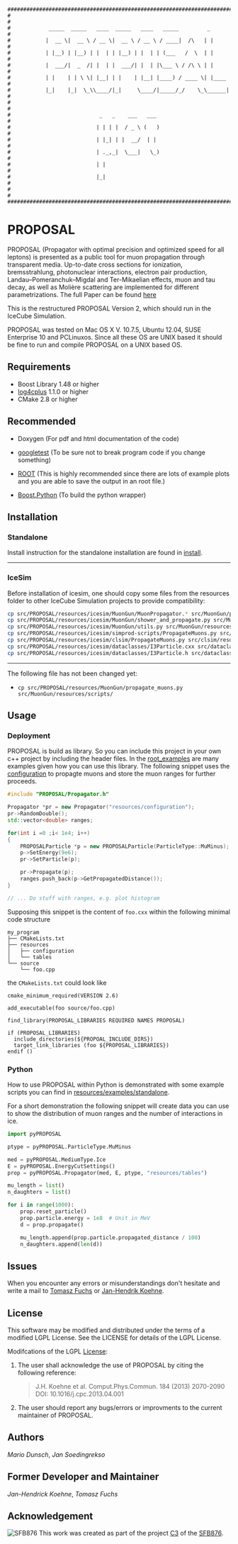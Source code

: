 ```
###############################################################################
#                                                                             #
#            _____  _____   ____  _____   ____   _____         _              #
#           |  __ \|  __ \ / __ \|  __ \ / __ \ / ____|  /\   | |             #
#           | |__) | |__) | |  | | |__) | |  | | (___   /  \  | |             #
#           |  ___/|  _  /| |  | |  ___/| |  | |\___ \ / /\ \ | |             #
#           | |    | | \ \| |__| | |    | |__| |____) / ____ \| |____         #
#           |_|    |_|  \_\\____/|_|     \____/|_____/_/    \_\______|        #
#                                                                             #
#                            _   _    ___   ___                               #
#                           | | | |  / _ \ (   )                              #
#                           | |_| | |  __/  | |                               #
#                           | ._,_|  \___|   \_)                              #
#                           | |                                               #
#                           |_|                                               #
#                                                                             #
###############################################################################
```


# PROPOSAL #

PROPOSAL (Propagator with optimal precision and optimized speed for all
leptons) is presented as a public tool for muon propagation through transparent
media. Up-to-date cross sections for ionization, bremsstrahlung, photonuclear
interactions, electron pair production, Landau–Pomeranchuk–Migdal and
Ter-Mikaelian effects, muon and tau decay, as well as Molière scattering are
implemented for different parametrizations.
The full Paper can be found
[here](http://www.sciencedirect.com/science/article/pii/S0010465513001355)

This is the restructured PROPOSAL Version 2, which should run in the IceCube Simulation.

PROPOSAL was tested on Mac OS X V. 10.7.5, Ubuntu 12.04, SUSE Enterprise 10 and PCLinuxos. Since
all these OS are UNIX based it should be fine to run and compile PROPOSAL on a UNIX based OS.

## Requirements ##

- Boost Library 1.48 or higher
- [log4cplus](https://github.com/log4cplus/log4cplus) 1.1.0 or higher
- CMake 2.8 or higher

## Recommended ##

- Doxygen (For pdf and html documentation of the code)
- [googletest](https://github.com/google/googletest)
  (To be sure not to break program code if you change something)

- [ROOT](https://root.cern.ch/)
  (This is highly recommended since there are lots of example plots and you are able to save the output in an root file.)
- [Boost.Python](http://www.boost.org/doc/libs/1_64_0/libs/python/doc/html/index.html)
  (To build the python wrapper)

## Installation ##

### Standalone ###

Install instruction for the standalone installation
are found in [install](INSTALL.md).

---

### IceSim ###

Before installation of icesim, one should copy some files from the
resources folder to other IceCube Simulation projects to provide compatibility:

```sh
cp src/PROPOSAL/resources/icesim/MuonGun/MuonPropagator.* src/MuonGun/private/MuonGun/
cp src/PROPOSAL/resources/icesim/MuonGun/shower_and_propagate.py src/MuonGun/resources/scripts/
cp src/PROPOSAL/resources/icesim/MuonGun/utils.py src/MuonGun/resources/scripts/
cp src/PROPOSAL/resources/icesim/simprod-scripts/PropagateMuons.py src/simprod-scripts/python/segments/
cp src/PROPOSAL/resources/icesim/clsim/PropagateMuons.py src/clsim/resources/scripts/photonPaths/
cp src/PROPOSAL/resources/icesim/dataclasses/I3Particle.cxx src/dataclasses/private/dataclasses/physics/
cp src/PROPOSAL/resources/icesim/dataclasses/I3Particle.h src/dataclasses/public/dataclasses/physics/
```
---

The following file has not been changed yet:


* `cp src/PROPOSAL/resources/MuonGun/propagate_muons.py src/MuonGun/resources/scripts/`


## Usage ##

### Deployment ###

PROPOSAL is build as library. So you can include this project in your own
c++ project by including the header files. In the
[root_examples](root_examples/) are many examples given how you can
use this library. The following snippet uses the
[configuration](resources/configuration) to propagte muons and
store the muon ranges for further proceeds.

```c++
#include "PROPOSAL/Propagator.h"

Propagator *pr = new Propagator("resources/configuration");
pr->RandomDouble();
std::vector<double> ranges;

for(int i =0 ;i< 1e4; i++)
{
	PROPOSALParticle *p = new PROPOSALParticle(ParticleType::MuMinus);
	p->SetEnergy(9e6);
	pr->SetParticle(p);

	pr->Propagate(p);
	ranges.push_back(p->GetPropagatedDistance());
}

// ... Do stuff with ranges, e.g. plot histogram

```

Supposing this snippet is the content of `foo.cxx` within the
following minimal code structure

	my_program
	├── CMakeLists.txt
	├── resources
	│   ├── configuration
	│   └── tables
	└── source
		└── foo.cpp

the `CMakeLists.txt` could look like

```
cmake_minimum_required(VERSION 2.6)

add_executable(foo source/foo.cpp)

find_library(PROPOSAL_LIBRARIES REQUIRED NAMES PROPOSAL)

if (PROPOSAL_LIBRARIES)
  include_directories(${PROPOAL_INCLUDE_DIRS})
  target_link_libraries (foo ${PROPOSAL_LIBRARIES})
endif ()
```

### Python ###

How to use PROPOSAL within Python is demonstrated with some example
scripts you can find in
[resources/examples/standalone](resources/examples/standalone).

For a short demonstration the following snippet will create data you can use to
show the distribution of muon ranges and the number of interactions in ice.

```python
import pyPROPOSAL

ptype = pyPROPOSAL.ParticleType.MuMinus

med = pyPROPOSAL.MediumType.Ice
E = pyPROPOSAL.EnergyCutSettings()
prop = pyPROPOSAL.Propagator(med, E, ptype, "resources/tables")

mu_length = list()
n_daughters = list()

for i in range(1000):
    prop.reset_particle()
    prop.particle.energy = 1e8  # Unit in MeV
    d = prop.propagate()

    mu_length.append(prop.particle.propagated_distance / 100)
    n_daughters.append(len(d))
```


## Issues ##

When you encounter any errors or misunderstandings don't hesitate and write a mail to
[Tomasz Fuchs](mailto:Tomasz.Fuchs@tu-dortmund.de) or
[Jan-Hendrik Koehne](mailto:Jan-Hendrik.Koehne@tu-dortmund.de).

## License ##

This software may be modified and distributed under the terms of
a modified LGPL License. See the LICENSE for details of the LGPL License.

Modifcations of the LGPL [License](LICENSE.md):

1. The user shall acknowledge the use of PROPOSAL by citing the following reference:

	> J.H. Koehne et al.
	> Comput.Phys.Commun. 184 (2013) 2070-2090
	> DOI: 10.1016/j.cpc.2013.04.001

2. The user should report any bugs/errors or improvments to the current maintainer of PROPOSAL.

## Authors ##

*Mario Dunsch*, *Jan Soedingrekso*

## Former Developer and Maintainer ##

*Jan-Hendrick Koehne*, *Tomasz Fuchs*

## Acknowledgement ##

![SFB876](https://raw.githubusercontent.com/wiki/tudo-astroparticlephysics/Cor-PlusPlus/images/sfb876.png)
This work was created as part of the project [C3](http://sfb876.tu-dortmund.de/SPP/sfb876-c3.html) of the [SFB876](http://sfb876.tu-dortmund.de/index.html).
